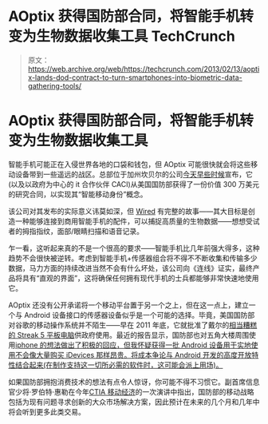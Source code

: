 # AOptix 获得国防部合同，将智能手机转变为生物数据收集工具 TechCrunch

> 原文：<https://web.archive.org/web/https://techcrunch.com/2013/02/13/aoptix-lands-dod-contract-to-turn-smartphones-into-biometric-data-gathering-tools/>

# AOptix 获得国防部合同，将智能手机转变为生物数据收集工具

智能手机可能正在入侵世界各地的口袋和钱包，但 AOptix 可能很快就会将这些移动设备带到一些遥远的战区。总部位于加州坎贝尔的公司[今天早些时候](https://web.archive.org/web/20221007004658/http://www.aoptix.com/news/press-releases/aoptix-teams-with-caci-to-develop-smart-mobile-identity-devices-for-us-department-of-defense)宣布，它(以及以政府为中心的 it 合作伙伴 CACI)从美国国防部获得了一份价值 300 万美元的研究合同，以实现其“智能移动身份”概念。

该公司对其发布的实际意义讳莫如深，但 [Wired](https://web.archive.org/web/20221007004658/http://www.wired.com/dangerroom/2013/02/biometric-smartphone/) 有完整的故事——其大目标是创造一种能够连接到商用智能手机的配件，可以捕捉高质量的生物数据——想想受试者的拇指指纹，面部/眼睛扫描和语音记录。

乍一看，这听起来真的不是一个很高的要求——智能手机比几年前强大得多，这种趋势不会很快被逆转。考虑到智能手机+传感器组合将不得不不断收集和传输多少数据，马力方面的持续改进当然不会有什么坏处，该公司向《连线》证实，最终产品将具有“直观的界面”，这将确保任何拥有现代手机的士兵都能够非常快速地使用它。

AOptix 还没有公开承诺将一个移动平台置于另一个之上，但在这一点上，建立一个与 Android 设备接口的传感器设备似乎是一个可能的选择。毕竟，美国国防部对谷歌的移动操作系统并不陌生——早在 2011 年底，它就批准了戴尔的[相当糟糕的 Streak 5 平板电脑](https://web.archive.org/web/20221007004658/http://en.community.dell.com/dell-blogs/direct2dell/b/direct2dell/archive/2011/10/28/dell-mobile-security-for-android-officially-certified-for-government-use-by-disa.aspx)供政府使用。最近的报告显示，国防部也对五角大楼周围使用[iphone 的想法做出了积极的回应，但我怀疑获得一批 Android 设备用于实地使用不会像大量购买 iDevices 那样昂贵。将成本争论与 Android 开发的高度开放特性结合起来(在制作支持这一切所必需的软件时，这可能会派上用场)。](https://web.archive.org/web/20221007004658/http://www.zdnet.com/pentagon-drops-rim-exclusivity-eyes-up-iphones-android-phones-7000006741/)

如果国防部拥抱消费技术的想法有点令人惊讶，你可能不得不习惯它。副首席信息官少将·罗伯特·惠勒在今年[CTIA 移动经济](https://web.archive.org/web/20221007004658/https://beta.techcrunch.com/2012/10/10/department-of-defense-to-private-sector-we-need-your-help-with-mobile-innovation/)的一次演讲中指出，国防部的移动战略包括为现有问题寻求创新的大众市场解决方案，因此预计在未来的几个月和几年中将会听到更多此类交易。